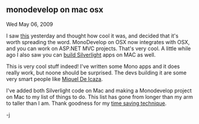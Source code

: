 
monodevelop on mac osx
----------------------

Wed May 06, 2009

I saw [this](http://tirania.org/blog/archive/2009/May-05-1.html)
yesterday and thought how cool it was, and decided that it's worth
spreading the word. MonoDevelop on OSX now integrates with OSX, and you
can work on ASP.NET MVC projects. That's very cool. A little while ago I
also saw you can [build
Silverlight](http://www.eclipse4sl.org/download/mac/) apps on MAC as
well.

This is very cool stuff indeed! I've written some Mono apps and it does
really work, but noone should be surprised. The devs building it are
some very smart people like [Miquel De Icaza](http://tirania.org/blog/).

I've added both Silverlight code on Mac and making a Monodevelop project
on Mac to my list of things to do. This list has gone from longer than
my arm to taller than I am. Thank goodness for my [time saving
technique](http://computeristsolutions.com/blog/post/Preview-New-Blog-Theme.aspx).

-j
